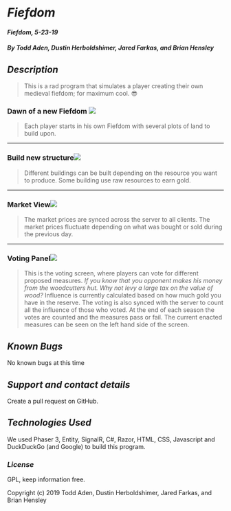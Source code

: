 # _Fiefdom_

#### _Fiefdom, 5-23-19_

#### _By Todd Aden, Dustin Herboldshimer, Jared Farkas, and  Brian Hensley_

## _Description_
>This is a rad program that simulates a player creating their own medieval fiefdom; for maximum cool. 😎 

### Dawn of a new Fiefdom <img src="https://imgur.com/ffnClEF.png">

>Each player starts in his own Fiefdom with several plots of land to build upon.
<hr>

### Build new structure<img src="https://imgur.com/pw61O0H.png"> 

>Different buildings can be built depending on the resource you want to produce. Some building use raw resources to earn gold.
<hr>

### Market View<img src="https://imgur.com/F7hhKIp.png"> 

>The market prices are synced across the server to all clients. The market prices fluctuate depending on what was bought or sold during the previous day.
<hr>

### Voting Panel<img src="https://imgur.com/v2ziQwH.png"> 

>This is the voting screen, where players can vote for different proposed measures. *If you know that you opponent makes his money from the woodcutters hut. Why not levy a large tax on the value of wood?* 
>Influence is currently calculated based on how much gold you have in the reserve. The voting is also synced with the server to count all the influence of those who voted. At the end of each season the votes are counted and the measures pass or fail. The current enacted measures can be seen on the left hand side of the screen.

## _Known Bugs_

No known bugs at this time

## _Support and contact details_

Create a pull request on GitHub.

## _Technologies Used_

We used Phaser 3, Entity, SignalR, C#, Razor, HTML, CSS, Javascript and DuckDuckGo (and Google) to build this program.

### _License_

GPL, keep information free.

Copyright (c) 2019 Todd Aden, Dustin Herboldshimer, Jared Farkas, and  Brian Hensley
